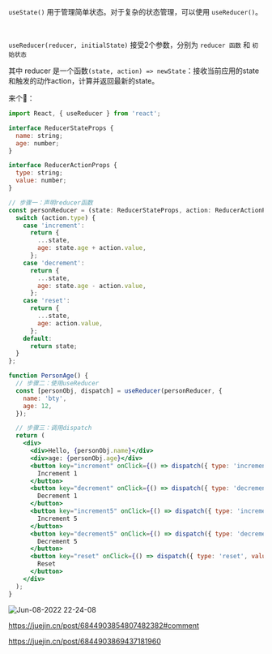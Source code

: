 `useState()` 用于管理简单状态。对于复杂的状态管理，可以使用 `useReducer()`。

<br>

`useReducer(reducer, initialState)` 接受2个参数，分别为 `reducer 函数` 和 `初始状态`

其中 reducer 是一个函数`(state, action) => newState`：接收当前应用的state和触发的动作action，计算并返回最新的state。

来个🌰：
```jsx
import React, { useReducer } from 'react';

interface ReducerStateProps {
  name: string;
  age: number;
}

interface ReducerActionProps {
  type: string;
  value: number;
}

// 步骤一：声明reducer函数
const personReducer = (state: ReducerStateProps, action: ReducerActionProps) => {
  switch (action.type) {
    case 'increment':
      return {
        ...state,
        age: state.age + action.value,
      };
    case 'decrement':
      return {
        ...state,
        age: state.age - action.value,
      };
    case 'reset':
      return {
        ...state,
        age: action.value,
      };
    default:
      return state;
  }
};

function PersonAge() {
  // 步骤二：使用useReducer
  const [personObj, dispatch] = useReducer(personReducer, {
    name: 'bty',
    age: 12,
  });

  // 步骤三：调用dispatch
  return (
    <div>
      <div>Hello, {personObj.name}</div>
      <div>age: {personObj.age}</div>
      <button key="increment" onClick={() => dispatch({ type: 'increment', value: 1 })}>
        Increment 1
      </button>
      <button key="decrement" onClick={() => dispatch({ type: 'decrement', value: 1 })}>
        Decrement 1
      </button>
      <button key="increment5" onClick={() => dispatch({ type: 'increment', value: 5 })}>
        Increment 5
      </button>
      <button key="decrement5" onClick={() => dispatch({ type: 'decrement', value: 5 })}>
        Decrement 5
      </button>
      <button key="reset" onClick={() => dispatch({ type: 'reset', value: 12 })}>
        Reset
      </button>
    </div>
  );
}
```

![Jun-08-2022 22-24-08](https://user-images.githubusercontent.com/74364990/172641772-a310687e-db85-4f0c-bc7e-e09f2881ed48.gif)


https://juejin.cn/post/6844903854807482382#comment

https://juejin.cn/post/6844903869437181960
